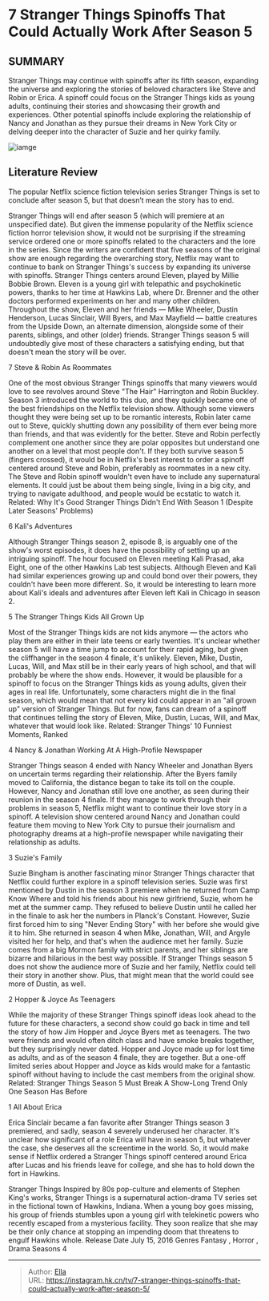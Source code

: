 # 7 Stranger Things Spinoffs That Could Actually Work After Season 5


## SUMMARY 


 Stranger Things may continue with spinoffs after its fifth season, expanding the universe and exploring the stories of beloved characters like Steve and Robin or Erica. 
 A spinoff could focus on the Stranger Things kids as young adults, continuing their stories and showcasing their growth and experiences. 
 Other potential spinoffs include exploring the relationship of Nancy and Jonathan as they pursue their dreams in New York City or delving deeper into the character of Suzie and her quirky family. 

![iamge](https://static1.srcdn.com/wordpress/wp-content/uploads/2023/09/eleven-looking-determined-in-stranger-things-season-4.jpg)

## Literature Review
The popular Netflix science fiction television series Stranger Things is set to conclude after season 5, but that doesn’t mean the story has to end.




Stranger Things will end after season 5 (which will premiere at an unspecified date). But given the immense popularity of the Netflix science fiction horror television show, it would not be surprising if the streaming service ordered one or more spinoffs related to the characters and the lore in the series. Since the writers are confident that five seasons of the original show are enough regarding the overarching story, Netflix may want to continue to bank on Stranger Things&#39;s success by expanding its universe with spinoffs.
Stranger Things centers around Eleven, played by Millie Bobbie Brown. Eleven is a young girl with telepathic and psychokinetic powers, thanks to her time at Hawkins Lab, where Dr. Brenner and the other doctors performed experiments on her and many other children. Throughout the show, Eleven and her friends — Mike Wheeler, Dustin Henderson, Lucas Sinclair, Will Byers, and Max Mayfield — battle creatures from the Upside Down, an alternate dimension, alongside some of their parents, siblings, and other (older) friends. Stranger Things season 5 will undoubtedly give most of these characters a satisfying ending, but that doesn&#39;t mean the story will be over.


 7  Steve &amp; Robin As Roommates 

One of the most obvious Stranger Things spinoffs that many viewers would love to see revolves around Steve &#34;The Hair&#34; Harrington and Robin Buckley. Season 3 introduced the world to this duo, and they quickly became one of the best friendships on the Netflix television show. Although some viewers thought they were being set up to be romantic interests, Robin later came out to Steve, quickly shutting down any possibility of them ever being more than friends, and that was evidently for the better.
Steve and Robin perfectly complement one another since they are polar opposites but understand one another on a level that most people don&#39;t. If they both survive season 5 (fingers crossed), it would be in Netflix&#39;s best interest to order a spinoff centered around Steve and Robin, preferably as roommates in a new city. The Steve and Robin spinoff wouldn&#39;t even have to include any supernatural elements. It could just be about them being single, living in a big city, and trying to navigate adulthood, and people would be ecstatic to watch it. Related: Why It&#39;s Good Stranger Things Didn&#39;t End With Season 1 (Despite Later Seasons&#39; Problems)





 6  Kali&#39;s Adventures     

Although Stranger Things season 2, episode 8, is arguably one of the show&#39;s worst episodes, it does have the possibility of setting up an intriguing spinoff. The hour focused on Eleven meeting Kali Prasad, aka Eight, one of the other Hawkins Lab test subjects. Although Eleven and Kali had similar experiences growing up and could bond over their powers, they couldn&#39;t have been more different. So, it would be interesting to learn more about Kali&#39;s ideals and adventures after Eleven left Kali in Chicago in season 2.





 5  The Stranger Things Kids All Grown Up     

Most of the Stranger Things kids are not kids anymore — the actors who play them are either in their late teens or early twenties. It&#39;s unclear whether season 5 will have a time jump to account for their rapid aging, but given the cliffhanger in the season 4 finale, it&#39;s unlikely. Eleven, Mike, Dustin, Lucas, Will, and Max still be in their early years of high school, and that will probably be where the show ends. However, it would be plausible for a spinoff to focus on the Stranger Things kids as young adults, given their ages in real life.
Unfortunately, some characters might die in the final season, which would mean that not every kid could appear in an &#34;all grown up&#34; version of Stranger Things. But for now, fans can dream of a spinoff that continues telling the story of Eleven, Mike, Dustin, Lucas, Will, and Max, whatever that would look like. Related: Stranger Things&#39; 10 Funniest Moments, Ranked





 4  Nancy &amp; Jonathan Working At A High-Profile Newspaper 

Stranger Things season 4 ended with Nancy Wheeler and Jonathan Byers on uncertain terms regarding their relationship. After the Byers family moved to California, the distance began to take its toll on the couple. However, Nancy and Jonathan still love one another, as seen during their reunion in the season 4 finale. If they manage to work through their problems in season 5, Netflix might want to continue their love story in a spinoff. A television show centered around Nancy and Jonathan could feature them moving to New York City to pursue their journalism and photography dreams at a high-profile newspaper while navigating their relationship as adults.





 3  Suzie&#39;s Family 
        
Suzie Bingham is another fascinating minor Stranger Things character that Netflix could further explore in a spinoff television series. Suzie was first mentioned by Dustin in the season 3 premiere when he returned from Camp Know Where and told his friends about his new girlfriend, Suzie, whom he met at the summer camp. They refused to believe Dustin until he called her in the finale to ask her the numbers in Planck&#39;s Constant. However, Suzie first forced him to sing &#34;Never Ending Story&#34; with her before she would give it to him. She returned in season 4 when Mike, Jonathan, Will, and Argyle visited her for help, and that&#39;s when the audience met her family.
Suzie comes from a big Mormon family with strict parents, and her siblings are bizarre and hilarious in the best way possible. If Stranger Things season 5 does not show the audience more of Suzie and her family, Netflix could tell their story in another show. Plus, that might mean that the world could see more of Dustin, as well.





 2  Hopper &amp; Joyce As Teenagers      

While the majority of these Stranger Things spinoff ideas look ahead to the future for these characters, a second show could go back in time and tell the story of how Jim Hopper and Joyce Byers met as teenagers. The two were friends and would often ditch class and have smoke breaks together, but they surprisingly never dated. Hopper and Joyce made up for lost time as adults, and as of the season 4 finale, they are together. But a one-off limited series about Hopper and Joyce as kids would make for a fantastic spinoff without having to include the cast members from the original show. Related: Stranger Things Season 5 Must Break A Show-Long Trend Only One Season Has Before





 1  All About Erica 

Erica Sinclair became a fan favorite after Stranger Things season 3 premiered, and sadly, season 4 severely underused her character. It&#39;s unclear how significant of a role Erica will have in season 5, but whatever the case, she deserves all the screentime in the world. So, it would make sense if Netflix ordered a Stranger Things spinoff centered around Erica after Lucas and his friends leave for college, and she has to hold down the fort in Hawkins.
        


 Stranger Things 
Inspired by 80s pop-culture and elements of Stephen King&#39;s works, Stranger Things is a supernatural action-drama TV series set in the fictional town of Hawkins, Indiana. When a young boy goes missing, his group of friends stumbles upon a young girl with telekinetic powers who recently escaped from a mysterious facility. They soon realize that she may be their only chance at stopping an impending doom that threatens to engulf Hawkins whole.
 Release Date   July 15, 2016    Genres   Fantasy , Horror , Drama    Seasons   4    





---

> Author: [Ella](https://instagram.hk.cn/)  
> URL: https://instagram.hk.cn/tv/7-stranger-things-spinoffs-that-could-actually-work-after-season-5/  

